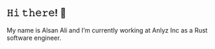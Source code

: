 ## 𝙷𝚒 𝚝𝚑𝚎𝚛𝚎! 👋

My name is Alsan Ali and I’m currently working at Anlyz Inc as a Rust software engineer.

<!--
**stroberrysugar/stroberrysugar** is a ✨ _special_ ✨ repository because its `README.md` (this file) appears on your GitHub profile.

Here are some ideas to get you started:

- 🔭 I’m currently working on ...
- 🌱 I’m currently learning ...
- 👯 I’m looking to collaborate on ...
- 🤔 I’m looking for help with ...
- 💬 Ask me about ...
- 📫 How to reach me: ...
- 😄 Pronouns: ...
- ⚡ Fun fact: ...
-->
